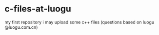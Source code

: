 # c-files-at-luogu
my first repository i may upload some c++ files (questions based on luogu @luogu.com.cn)
